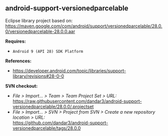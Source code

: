 ## android-support-versionedparcelable

Eclipse library project based on:<br/>
https://maven.google.com/com/android/support/versionedparcelable/28.0.0/versionedparcelable-28.0.0.aar

**Requires:**
- `Android 9 (API 28) SDK Platform`

**References:**
- https://developer.android.com/topic/libraries/support-library/revisions#28-0-0

**SVN checkout:**
- _File > Import... > Team > Team Project Set > URL:_<br/>
  https://raw.githubusercontent.com/dandar3/android-support-versionedparcelable/28.0.0/.projectset
- _File > Import... > SVN > Project from SVN > Create a new repository location > URL:_<br/>
  https://github.com/dandar3/android-support-versionedparcelable/tags/28.0.0